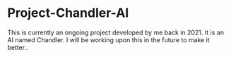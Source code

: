 # Project-Chandler-AI
This is currently an ongoing project developed by me back in 2021. It is an AI named Chandler. I will be working upon this in the future to make it better..
